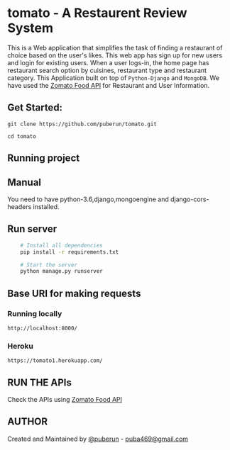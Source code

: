 # tomato - A Restaurent Review System

This is a Web application that simplifies the task of finding a restaurant of choice based on the user's likes. This web app has sign up for new users and login for existing users.
When a user logs-in, the home page has restaurant search option by cuisines, restaurant type and restaurant category. This Application built on top of `Python-Django` and `MongoDB`.
We have used the [Zomato Food API](https://developers.zomato.com/api) for Restaurant and User Information.

## Get Started:

`git clone https://github.com/puberun/tomato.git`

`cd tomato`

## Running project

## Manual

You need to have python-3.6,django,mongoengine and django-cors-headers installed.

## Run server

```sh
	# Install all dependencies
	pip install -r requirements.txt

	# Start the server
	python manage.py runserver

```

## Base URI for making requests

### Running locally

`http://localhost:8000/`

### Heroku 

`https://tomato1.herokuapp.com/`

## RUN THE APIs

Check the APIs using [Zomato Food API](https://developers.zomato.com/api)


## AUTHOR

Created and Maintained by [@puberun](https://github.com/puberun) - puba469@gmail.com
